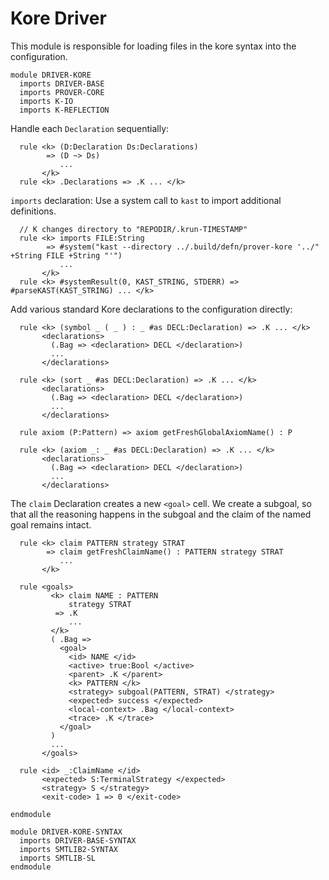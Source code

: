 Kore Driver
===========

This module is responsible for loading files in the kore syntax into the
configuration.

```k
module DRIVER-KORE
  imports DRIVER-BASE
  imports PROVER-CORE
  imports K-IO
  imports K-REFLECTION
```

Handle each `Declaration` sequentially:

```k
  rule <k> (D:Declaration Ds:Declarations)
        => (D ~> Ds)
           ...
       </k>
  rule <k> .Declarations => .K ... </k>
```

`imports` declaration: Use a system call to `kast` to import additional definitions.

```k
  // K changes directory to "REPODIR/.krun-TIMESTAMP"
  rule <k> imports FILE:String
        => #system("kast --directory ../.build/defn/prover-kore '../" +String FILE +String "'")
           ...
       </k>
  rule <k> #systemResult(0, KAST_STRING, STDERR) => #parseKAST(KAST_STRING) ... </k>
```

Add various standard Kore declarations to the configuration directly:

```k
  rule <k> (symbol _ ( _ ) : _ #as DECL:Declaration) => .K ... </k>
       <declarations>
         (.Bag => <declaration> DECL </declaration>)
         ...
       </declarations>

  rule <k> (sort _ #as DECL:Declaration) => .K ... </k>
       <declarations>
         (.Bag => <declaration> DECL </declaration>)
         ...
       </declarations>

  rule axiom (P:Pattern) => axiom getFreshGlobalAxiomName() : P

  rule <k> (axiom _: _ #as DECL:Declaration) => .K ... </k>
       <declarations>
         (.Bag => <declaration> DECL </declaration>)
         ...
       </declarations>
```

The `claim` Declaration creates a new `<goal>` cell.
We create a subgoal, so that all the reasoning happens
in the subgoal and the claim of the named goal remains intact.

```k
  rule <k> claim PATTERN strategy STRAT
        => claim getFreshClaimName() : PATTERN strategy STRAT
           ...
       </k>

  rule <goals>
         <k> claim NAME : PATTERN
             strategy STRAT
          => .K
             ...
         </k>
         ( .Bag =>
           <goal>
             <id> NAME </id>
             <active> true:Bool </active>
             <parent> .K </parent>
             <k> PATTERN </k>
             <strategy> subgoal(PATTERN, STRAT) </strategy>
             <expected> success </expected>
             <local-context> .Bag </local-context>
             <trace> .K </trace>
           </goal>
         )
         ...
       </goals>
```

```k
  rule <id> _:ClaimName </id>
       <expected> S:TerminalStrategy </expected>
       <strategy> S </strategy>
       <exit-code> 1 => 0 </exit-code>
```

```k
endmodule
```

```k
module DRIVER-KORE-SYNTAX
  imports DRIVER-BASE-SYNTAX
  imports SMTLIB2-SYNTAX
  imports SMTLIB-SL
endmodule
```
